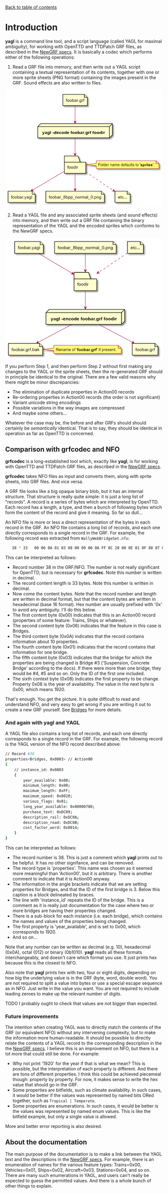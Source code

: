 [Back to table of contents](index.md)

# Introduction

**yagl** is a command line tool, and a script language (called YAGL for maximal ambiguity), for working with OpenTTD and TTDPatch GRF files, as described in the [NewGRF specs](https://newgrf-specs.tt-wiki.net/wiki/Main_Page). It is basically a codec which performs either of the following operations:

1. Read a GRF file into memory, and then write out a YAGL script containing a textual representation of its contents, together with one or more sprite sheets (PNG format) containing the images present in the GRF. Sound effects are also written to files.

![Decode](images/decode.png)

2. Read a YAGL file and any associated sprite sheets (and sound effects) into memory, and then write out a GRF file containing the binary representation of the YAGL and the encoded sprites which conforms to the NewGRF specs.

![Encode](images/encode.png)

If you perform Step 1, and then perform Step 2 without first making any changes to the YAGL or the sprite sheets, then the re-generated GRF should in principle be identical to the original. There are a few valid reasons why there might be minor discrepancies: 
- The elimination of duplicate properties in Action00 records
- Re-ordering properties in Action00 records (the order is not significant)
- Variant unicode string encodings
- Possible variations in the way images are compressed
- And maybe some others...

Whatever the case may be, the before and after GRFs should should certainly be *semantically* identical. That is to say, they should be identical in operation as far as OpenTTD is concerned.

## Comparison with grfcodec and NFO

**grfcodec** is a long-established tool which, exactly like **yagl**, is for working with OpenTTD and TTDPatch GRF files, as described in the [NewGRF specs](https://newgrf-specs.tt-wiki.net/wiki/Main_Page).

**grfcodec** takes NFO files as input and converts them, along with sprite sheets, into GRF files. And vice versa.

A GRF file looks like a big opaque binary blob, but it has an internal structure. That structure is really quite simple: it is just a long list of "records". A record is a series of bytes which are interpreted by OpenTTD. Each record has a length, a type, and then a bunch of following bytes which form the content of the record and give it meaning. So far so dull...

An NFO file is more or less a direct representation of the bytes in each record in the GRF. An NFO file contains a long list of records, and each one directly corresponds to a single record in the GRF. For example, the following record was extracted from `WallyWebBridgeSet.nfo`:

```bash
   38 * 33	 00 06 0A 01 03 08 00 09 00 0A FF 0C 20 00 0E 01 0F 80 07 00 00 10 09 DC 11 0A DC 12 0B DC 13 14 00
```

This can be interpreted as follows:

- Record number 38 in the GRF/NFO. The number is not really significant for OpenTTD, but is necessary for **grfcodec**. Note this number is written in decimal.
- The record content length is 33 bytes. Note this number is written in decimal.
- Now come the content bytes. Note that the record number and length are written in decimal format, but that the content bytes are written in hexadecimal (base 16 format). Hex number are usually prefixed with '0x' to avoid any ambiguity. I'll do this below.
- The first content byte (0x00) indicates that this is an Action00 record (properties of some feature: Trains, Ships or whatever). 
- The second content byte (0x06) indicates that the feature in this case is Bridges.
- The third content byte (0x0A) indicates that the record contains information about 10 properties.
- The fourth content byte (0x01) indicates that the record contains that information for one bridge.
- The fifth content byte (0x03) indicates that the bridge for which the properties are being changed is Bridge #3 ('Suspension, Concrete Bridge' according to the docs). If there were more than one bridge, they would be #4, #5 and so on. Only the ID of the first one included.
- The sixth context byte (0x08) indicates the first property to be change. Property 0x08 is the year of availability. The value in the next byte is 0x00, which means 1920.

That's enough. You get the picture. It is quite difficult to read and understand NFO, and very easy to get wrong if you are writing it out to create a new GRF yourself. See [Bridges](https://newgrf-specs.tt-wiki.net/wiki/Action0/Bridges) for more details.

### And again with **yagl** and YAGL

A YAGL file also contains a long list of records, and each one directly corresponds to a single record in the GRF. For example, the following record is the YAGL version of the NFO record described above:

```bash
// Record #38
properties<Bridges, 0x0003> // Action00
{
    // instance_id: 0x0003
    {
        year_available: 0x00;
        minimum_length: 0x00;
        maximum_length: 0xFF;
        maximum_speed: 0x0020;
        various_flags: 0x01;
        long_year_available: 0x00000780;
        purchase_text: 0xDC09;
        description_rail: 0xDC0A;
        description_road: 0xDC0B;
        cost_factor_word: 0x0014;
    }
}
```

This can be interpreted as follows:

- The record number is 38. This is just a comment which **yagl** prints out to be helpful. It has no other signifance, and can be removed.
- The record type is 'properties'. This name was chosen as it seemed more meaningful than 'Action00', but it is arbitrary. There is another comment to indicate that it is Action00 anyway.
- The information in the angle brackets indicate that we are setting properties for Bridges, and that the ID of the first bridge is 3. Below this caption is a block delineated by braces. 
- The line with 'instance_id' repeats the ID of the bridge. This is a comment as it is really just documentation for the case where two or more bridges are having their properties changed.
- There is a sub-block for each instance (i.e. each bridge), which contains the names and values of the properties being changed.
- The first property is 'year_available', and is set to 0x00, which corresponds to 1920.
- And so on...

Note that any number can be written as decimal (e.g. 10), hexadecimal (0x0A), octal (012) or binary (0b1010). **yagl** reads all these formats interchangeably, and doesn't care which format you use. It just prints hex because this is the closest to NFO.

Also note that **yagl** prints hex with two, four or eight digits, depending on how big the underlying value is in the GRF (byte, word, double word). You are not required to split a value into bytes or use a special escape sequence as in NFO. Just write in the value you want. You are not required to include leading zeroes to make up the relevant number of digits. 

TODO I probably ought to check that values are not bigger than expected.

### Future improvements

The intention when creating YAGL was to directly match the contents of the GRF (or equivalent NFO) without any intervening complexity, but to make the information more human-readable. It should be possible to directly relate the contents of a YAGL record to the corresponding description in the the [NewGRF specs](https://newgrf-specs.tt-wiki.net/wiki/Main_Page). I believe this is an improvement on NFO, but there is a lot more that could still be done. For example: 

- Why not print '1920' for the year if that is what we mean? This is possible, but the interpretation of each property is different. And there are tons of different properties. I think this could be achieved piecemeal though: property by property. For now, it makes sense to write the hex value that should go in the GRF. 
- Some properties are bitfields, such as climate availability. In such cases, it would be better if the values was represented by named bits ORed together, such as `Tropical | Temperate`. 
- Some properties are enumerations. In such cases, it would be better is the values was represented by named enum values. This is like the bitfield example, but only a single value is allowed.

More and better error reporting is also desired.

## About the documentation

The main purpose of the documentation is to make a link between the YAGL text and the descriptions in the [NewGRF specs](https://newgrf-specs.tt-wiki.net/wiki/Main_Page). For example, there is an enumeration of names for the various feature types: Trains=0x00, Vehicles=0x01, Ships=0x02, Aircraft=0x03, Stations=0x04, and so on. There are many such enumerations in YAGL, and users can't really be expected to guess the permitted values. And there is a whole bunch of other things to explain.


